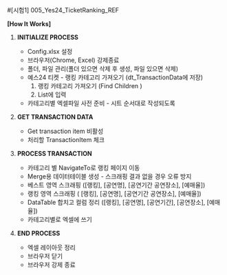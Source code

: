 #[시험1] 005_Yes24_TicketRanking_REF

**[How It Works]**

1. **INITIALIZE PROCESS**
    - Config.xlsx 설정
    - 브라우저(Chrome, Excel) 강제종료
    - 폴더, 파일 관리(폴더 있으면 삭제 후 생성, 파일 있으면 삭제)
    - 예스24 티켓 - 랭킹 카테고리 가져오기 (dt_TransactionData에 저장)
        1. 랭킹 카테고리 가져오기 (Find Children )
        2. List에 입력
    - 카테고리별 엑셀파일 사전 준비 - 시트 순서대로 작성되도록
      
2. **GET TRANSACTION DATA**
    - Get transaction item 비활성
    - 처리할 TransactionItem 체크
      
3. **PROCESS TRANSACTION**
    - 카테고리 별 NavigateTo로 랭킹 페이지 이동
    - Merge용 데이터테이블 생성 - 스크래핑 결과 없을 경우 오류 방지
    - 베스트 영역 스크래핑 ([랭킹], [공연명], [공연기간 공연장소], [예매율])
    - 랭킹 영역 스크래핑 ( [랭킹], [공연명], [공연기간 공연장소], [예매율])
    - DataTable 합치고 컬럼 정리 ([랭킹], [공연명], [공연기간], [공연장소], [예매율])
    - 카테고리별로 엑셀에 쓰기
      
4. **END PROCESS**
    - 엑셀 레이아웃 정리
    - 브라우저 닫기
    - 브라우저 강제 종료
      

